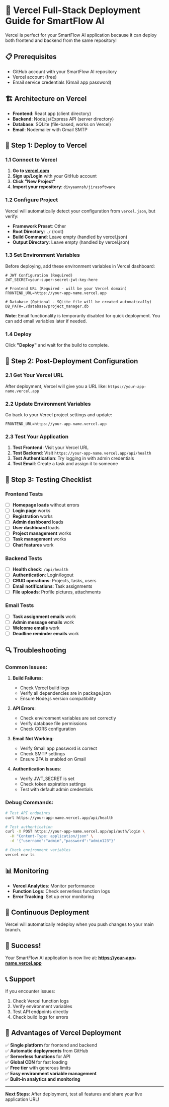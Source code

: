 # 🚀 Vercel Full-Stack Deployment Guide for SmartFlow AI

Vercel is perfect for your SmartFlow AI application because it can deploy both frontend and backend from the same repository!

## 📋 Prerequisites

- GitHub account with your SmartFlow AI repository
- Vercel account (free)
- Email service credentials (Gmail app password)

## 🏗️ Architecture on Vercel

- **Frontend**: React app (client directory)
- **Backend**: Node.js/Express API (server directory)
- **Database**: SQLite (file-based, works on Vercel)
- **Email**: Nodemailer with Gmail SMTP

## 🚀 Step 1: Deploy to Vercel

### 1.1 Connect to Vercel

1. **Go to [vercel.com](https://vercel.com)**
2. **Sign up/Login** with your GitHub account
3. **Click "New Project"**
4. **Import your repository**: `divyaannsh/jirasoftware`

### 1.2 Configure Project

Vercel will automatically detect your configuration from `vercel.json`, but verify:

- **Framework Preset**: Other
- **Root Directory**: `./` (root)
- **Build Command**: Leave empty (handled by vercel.json)
- **Output Directory**: Leave empty (handled by vercel.json)

### 1.3 Set Environment Variables

Before deploying, add these environment variables in Vercel dashboard:

```env
# JWT Configuration (Required)
JWT_SECRET=your-super-secret-jwt-key-here

# Frontend URL (Required - will be your Vercel domain)
FRONTEND_URL=https://your-app-name.vercel.app

# Database (Optional - SQLite file will be created automatically)
DB_PATH=./database/project_manager.db
```

**Note**: Email functionality is temporarily disabled for quick deployment. You can add email variables later if needed.

### 1.4 Deploy

Click **"Deploy"** and wait for the build to complete.

## 🔧 Step 2: Post-Deployment Configuration

### 2.1 Get Your Vercel URL

After deployment, Vercel will give you a URL like:
`https://your-app-name.vercel.app`

### 2.2 Update Environment Variables

Go back to your Vercel project settings and update:

```env
FRONTEND_URL=https://your-app-name.vercel.app
```

### 2.3 Test Your Application

1. **Test Frontend**: Visit your Vercel URL
2. **Test Backend**: Visit `https://your-app-name.vercel.app/api/health`
3. **Test Authentication**: Try logging in with admin credentials
4. **Test Email**: Create a task and assign it to someone

## 🧪 Step 3: Testing Checklist

### Frontend Tests
- [ ] **Homepage loads** without errors
- [ ] **Login page** works
- [ ] **Registration** works
- [ ] **Admin dashboard** loads
- [ ] **User dashboard** loads
- [ ] **Project management** works
- [ ] **Task management** works
- [ ] **Chat features** work

### Backend Tests
- [ ] **Health check**: `/api/health`
- [ ] **Authentication**: Login/logout
- [ ] **CRUD operations**: Projects, tasks, users
- [ ] **Email notifications**: Task assignments
- [ ] **File uploads**: Profile pictures, attachments

### Email Tests
- [ ] **Task assignment emails** work
- [ ] **Admin message emails** work
- [ ] **Welcome emails** work
- [ ] **Deadline reminder emails** work

## 🔍 Troubleshooting

### Common Issues:

1. **Build Failures**:
   - Check Vercel build logs
   - Verify all dependencies are in package.json
   - Ensure Node.js version compatibility

2. **API Errors**:
   - Check environment variables are set correctly
   - Verify database file permissions
   - Check CORS configuration

3. **Email Not Working**:
   - Verify Gmail app password is correct
   - Check SMTP settings
   - Ensure 2FA is enabled on Gmail

4. **Authentication Issues**:
   - Verify JWT_SECRET is set
   - Check token expiration settings
   - Test with default admin credentials

### Debug Commands:

```bash
# Test API endpoints
curl https://your-app-name.vercel.app/api/health

# Test authentication
curl -X POST https://your-app-name.vercel.app/api/auth/login \
  -H "Content-Type: application/json" \
  -d '{"username":"admin","password":"admin123"}'

# Check environment variables
vercel env ls
```

## 📊 Monitoring

- **Vercel Analytics**: Monitor performance
- **Function Logs**: Check serverless function logs
- **Error Tracking**: Set up error monitoring

## 🔄 Continuous Deployment

Vercel will automatically redeploy when you push changes to your main branch.

## 🎉 Success!

Your SmartFlow AI application is now live at:
**https://your-app-name.vercel.app**

## 📞 Support

If you encounter issues:
1. Check Vercel function logs
2. Verify environment variables
3. Test API endpoints directly
4. Check build logs for errors

## 🚀 Advantages of Vercel Deployment

✅ **Single platform** for frontend and backend  
✅ **Automatic deployments** from GitHub  
✅ **Serverless functions** for API  
✅ **Global CDN** for fast loading  
✅ **Free tier** with generous limits  
✅ **Easy environment variable management**  
✅ **Built-in analytics and monitoring**  

---

**Next Steps**: After deployment, test all features and share your live application URL! 